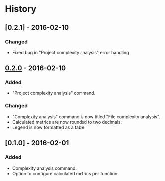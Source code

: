 # History

## [0.2.1] - 2016-02-10
### Changed
- Fixed bug in "Project complexity analysis" error handling

## [0.2.0] - 2016-02-10
### Added
- "Project complexity analysis" command.

### Changed
- "Complexity analysis" command is now titled "File complexity analysis".
- Calculated metrics are now rounded to two decimals.
- Legend is now formatted as a table

## [0.1.0] - 2016-02-01
### Added
- Complexity analysis command.
- Option to configure calculated metrics per function.

[Unreleased]: https://github.com/tomi/vscode-js-complexity-analysis/compare/v0.2.0...HEAD
[0.2.0]: https://github.com/tomi/vscode-js-complexity-analysis/compare/v0.1.0...v0.2.0
